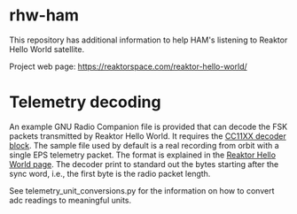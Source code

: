# rhw-ham
This repository has additional information to help HAM's listening to Reaktor Hello World satellite.

Project web page: https://reaktorspace.com/reaktor-hello-world/


# Telemetry decoding

An example GNU Radio Companion file is provided that can decode the FSK packets transmitted by Reaktor Hello World. It requires the [CC11XX decoder block](https://github.com/andrepuschmann/gr-cc11xx). The sample file used by default is a real recording from orbit with a single EPS telemetry packet. The format is explained in the [Reaktor Hello World page](https://reaktorspace.com/reaktor-hello-world/#get-in-touch). The decoder print to standard out the bytes starting after the sync word, i.e., the first byte is the radio packet length.

See telemetry_unit_conversions.py for the information on how to convert adc readings to meaningful units.

